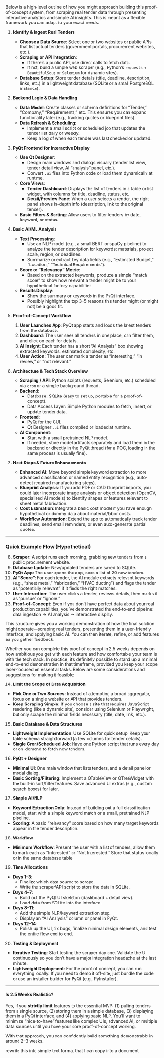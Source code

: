 Below is a high-level outline of how you might approach building this proof-of-concept system, from scraping real tender data through presenting interactive analytics and simple AI insights. This is meant as a flexible framework you can adapt to your exact needs.

1. **Identify & Ingest Real Tenders**
   - **Choose a Data Source**: Select one or two websites or public APIs that list actual tenders (government portals, procurement websites, etc.).
   - **Scraping or API Integration**: 
     - If there’s a public API, use direct calls to fetch data. 
     - If not, build a simple web scraper (e.g., Python’s `requests` + `BeautifulSoup` or `Selenium` for dynamic sites).
   - **Database Setup**: Store tender details (title, deadline, description, links, etc.) in a lightweight database (SQLite or a small PostgreSQL instance).

2. **Backend Logic & Data Handling**
   - **Data Model**: Create classes or schema definitions for “Tender,” “Company,” “Requirements,” etc. This ensures you can expand functionality later (e.g., tracking quotes or blueprint files).
   - **Data Refresh & Scheduling**: 
     - Implement a small script or scheduled job that updates the tender list daily or weekly.
     - Keep a log of when each tender was last checked or updated.

3. **PyQt Frontend for Interactive Display**
   - **Use Qt Designer**: 
     - Design main windows and dialogs visually (tender list view, tender detail view, AI “analysis” panel, etc.).
     - Convert `.ui` files into Python code or load them dynamically at runtime.
   - **Core Views**:
     - **Tender Dashboard**: Displays the list of tenders in a table or list widget, with columns for title, deadline, status, etc.
     - **Detail/Preview Pane**: When a user selects a tender, the right panel shows in-depth info (description, link to the original tender).
   - **Basic Filters & Sorting**: Allow users to filter tenders by date, keyword, or status.

4. **Basic AI/ML Analysis**
   - **Text Processing**: 
     - Use an NLP model (e.g., a small BERT or spaCy pipeline) to analyze the tender description for keywords: materials, project scale, region, or deadlines.
     - Summarize or extract key data fields (e.g., “Estimated Budget,” “Location,” “Technical Requirements”).
   - **Score or “Relevancy” Metric**: 
     - Based on the extracted keywords, produce a simple “match score” to show how relevant a tender might be to your hypothetical factory capabilities.
   - **Results Display**: 
     - Show the summary or keywords in the PyQt interface. 
     - Possibly highlight the top 3–5 reasons this tender might (or might not) be a good fit.

5. **Proof-of-Concept Workflow**
   1. **User Launches App**: PyQt app starts and loads the latest tenders from the database.
   2. **Dashboard**: The user sees all tenders in one place, can filter them, and click on each for details.
   3. **AI Insight**: Each tender has a short “AI Analysis” box showing extracted keywords, estimated complexity, etc.
   4. **User Action**: The user can mark a tender as “interesting,” “in review,” or “not relevant.”

6. **Architecture & Tech Stack Overview**
   - **Scraping / API**: Python scripts (requests, Selenium, etc.) scheduled via `cron` or a simple background thread.
   - **Backend**: 
     - Database: SQLite (easy to set up, portable for a proof-of-concept).
     - Data Access Layer: Simple Python modules to fetch, insert, or update tender data.
   - **Frontend**: 
     - PyQt for the GUI.
     - Qt Designer `.ui` files compiled or loaded at runtime.
   - **AI Component**: 
     - Start with a small pretrained NLP model. 
     - If needed, store model artifacts separately and load them in the backend or directly in the PyQt thread (for a POC, loading in the same process is usually fine).

7. **Next Steps & Future Enhancements**
   - **Enhanced AI**: Move beyond simple keyword extraction to more advanced classification or named entity recognition (e.g., auto-detect required manufacturing steps).
   - **Blueprint Analysis**: If you add PDF or CAD blueprint imports, you could later incorporate image analysis or object detection (OpenCV, specialized AI models) to identify shapes or features relevant to sheet metal fabrication.
   - **Cost Estimation**: Integrate a basic cost model if you have enough hypothetical or dummy data about material/labor costs.
   - **Workflow Automation**: Extend the app to automatically track tender deadlines, send email reminders, or even auto-generate partial quotes.

---

### Quick Example Flow (Hypothetical)

8. **Scraper**: A script runs each morning, grabbing new tenders from a public procurement website.  
9. **Database Update**: New/updated tenders are saved to SQLite.  
10. **PyQt App**: The user opens the app, sees a list of 20 new tenders.  
11. **AI “Score”**: For each tender, the AI module extracts relevant keywords (e.g., “sheet metal,” “fabrication,” “HVAC ducting”) and flags the tender as “potentially relevant” if it finds the right matches.  
12. **User Interaction**: The user clicks a tender, reviews details, then marks it as “pursue” or “ignore.”  
13. **Proof-of-Concept**: Even if you don’t have perfect data about your real production capabilities, you’ve demonstrated the end-to-end pipeline: data ingestion → AI analysis → interactive display.

This structure gives you a working demonstration of how the final solution might operate—scraping real tenders, presenting them in a user-friendly interface, and applying basic AI. You can then iterate, refine, or add features as you gather feedback.

Whether you can complete this proof of concept in 2.5 weeks depends on how ambitious you get with each feature and how comfortable your team is with the tech stack. In practice, it’s definitely possible to stand up a minimal end-to-end demonstration in that timeframe, provided you keep your scope laser-focused on essential tasks. Below are some considerations and suggestions for making it feasible:

14. **Limit the Scope of Data Acquisition**  
   - **Pick One or Two Sources**: Instead of attempting a broad aggregator, focus on a single website or API that provides tenders.  
   - **Keep Scraping Simple**: If you choose a site that requires JavaScript rendering (like a dynamic site), consider using Selenium or Playwright, but only scrape the minimal fields necessary (title, date, link, etc.).

15. **Basic Database & Data Structures**  
   - **Lightweight Implementation**: Use SQLite for quick setup. Keep your table schema straightforward (a few columns for tender details).  
   - **Single Cron/Scheduled Job**: Have one Python script that runs every day or on-demand to fetch new tenders.

16. **PyQt + Designer**  
   - **Minimal UI**: One main window that lists tenders, and a detail panel or modal dialog.  
   - **Basic Sorting/Filtering**: Implement a QTableView or QTreeWidget with the built-in sort/filter features. Save advanced UI extras (e.g., custom search boxes) for later.

17. **Simple AI/NLP**  
   - **Keyword Extraction Only**: Instead of building out a full classification model, start with a simple keyword match or a small, pretrained NLP pipeline.  
   - **Scoring**: A basic “relevancy” score based on how many target keywords appear in the tender description.

18. **Workflow**  
   - **Minimum Workflow**: Present the user with a list of tenders, allow them to mark each as “Interested” or “Not Interested.” Store that status locally or in the same database table.

19. **Time Allocations**  
   - **Days 1–3**: 
     - Finalize which data source to scrape. 
     - Write the scraper/API script to store the data in SQLite.  
   - **Days 4–7**: 
     - Build out the PyQt UI skeleton (dashboard + detail view). 
     - Load data from SQLite into the interface.  
   - **Days 8–11**: 
     - Add the simple NLP/keyword extraction step. 
     - Display an “AI Analysis” column or panel in PyQt.  
   - **Days 12–14**: 
     - Polish up the UI, fix bugs, finalize minimal design elements, and test the entire flow end to end.

20. **Testing & Deployment**  
   - **Iterative Testing**: Start testing the scraper day one. Validate the UI continuously so you don’t have a major integration headache at the last minute.  
   - **Lightweight Deployment**: For the proof of concept, you can run everything locally. If you need to demo it off-site, just bundle the code or use an installer builder for PyQt (e.g., PyInstaller).

---

#### Is 2.5 Weeks Realistic?  
Yes, if you **strictly limit** features to the essential MVP: (1) pulling tenders from a single source, (2) storing them in a simple database, (3) displaying them in a PyQt interface, and (4) applying basic NLP. You’ll want to minimize “nice-to-have” features like complex UIs, advanced AI, or multiple data sources until you have your core proof-of-concept working.

With that approach, you can confidently build something demonstrable in around 2–3 weeks.


rewrite this into simple text format that I can copy into a document